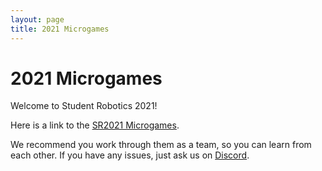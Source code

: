 ```yaml
---
layout: page
title: 2021 Microgames
---
```


2021 Microgames
===============

Welcome to Student Robotics 2021!

Here is a link to the [SR2021 Microgames](https://docs.google.com/document/d/1pKYGQo6m1OjOMAJ4-IqPvfbQ71G60QBVo27lDeKToUY/edit).

We recommend you work through them as a team, so you can learn from each other. If you have any issues, just ask us on [Discord](/docs/team_admin/discord).
